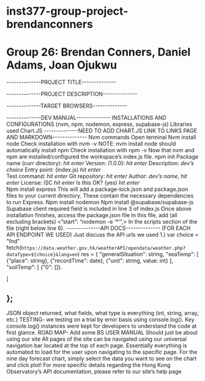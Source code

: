 # inst377-group-project-brendanconners
# Group 26: Brendan Conners, Daniel Adams, Joan Ojukwu

--------------PROJECT TITLE--------------
 
--------------PROJECT DESCRIPTION--------------
 
--------------TARGET BROWSERS--------------
 
--------------DEV MANUAL--------------
INSTALLATIONS AND CONFIGURATIONS (nvm, npm, nodemon, express, supabase-js)
Libraries used 
Chart.JS
--------------NEED TO ADD CHART.JS LINK TO LINKS PAGE AND MARKDOWN--------------
Nvm commands
  Open terminal
  Nvm install node
  Check installation with nvm -v
  NOTE: nvm install node should automatically install npm
  Check installation with npm -v
Now that nvm and npm are installed/configured the workspace’s index.js file.
  npm init
  Package name (curr directory): *hit enter*
  Version: (1.0.0): *hit enter*
  Description: *dev’s choice*
  Entry point: (index.js) *hit enter*  
  Test command: *hit enter*
  Git repository: *hit enter*
  Author: *dev’s name, hit enter*
  License: ISC *hit enter*
  Is this OK? (yes) *hit enter* 	
Npm install express
  This will add a package-lock.json and package.json files to your current directory. These contain the necessary dependencies to run Express.
Npm install nodemon
Npm install @supabase/supabase-js
  Supabase client required field is included in line 3 of index.js
Once above installation finishes, access the package.json file
  In this file, add (all excluding brackets) <”start”: “nodemon -e ‘*’”,> In the scripts section of the file (right below line 6).
--------------API DOCS--------------
(FOR EACH API ENDPOINT WE USED) Just discuss the API urls we used
1.) var choice = "fnd"
    fetch(`https://data.weather.gov.hk/weatherAPI/opendata/weather.php?dataType=${choice}&lang=en`) 
res = {
  "generalSituation": string,
  "seaTemp": [
      {"place": string},
      {"recordTime": date},
      {"unit": string, value: int}
  ],
  "soilTemp": [
      {"0": []}.
      
  ]  
    
};
----------------------------
JSON object returned, what fields, what type is everything (int, string, array, etc.)
 TESTING- we testing on a trial by error basis using console.log(). Key console.log() instances were kept for developers to understand the code at first glance.
ROAD MAP- 
Add some BS
USER MANUAL
Should just be about using our site
All pages of the site can be navigated using our universal navigation bar located at the top of each page.
Essentially everything is automated to load for the user upon navigating to the specific page.
For the nine day forecast chart, simply select the data you want to see on the chart and click plot!
For more specific details regarding the Hong Kong Observatory’s API documentation, please refer to our site’s help page










